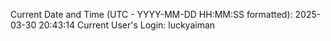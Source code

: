 Current Date and Time (UTC - YYYY-MM-DD HH:MM:SS formatted): 2025-03-30 20:43:14
Current User's Login: luckyaiman
